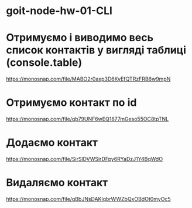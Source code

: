 # goit-node-hw-01-CLI

# Отримуємо і виводимо весь список контактів у вигляді таблиці (console.table)

https://monosnap.com/file/MABO2r0axp3D6KyEfQTRzFRB6w9mpN

# Отримуємо контакт по id

https://monosnap.com/file/qb79UNF6wEQ1877mGeso55OC8tpTNL

# Додаємо контакт

https://monosnap.com/file/SirSlDVWSirDFpy6RYaDzJ1Y4BqWdO

# Видаляємо контакт

https://monosnap.com/file/qBbJNsDAKlqbrWWZbQxOBdOt0myOc5
